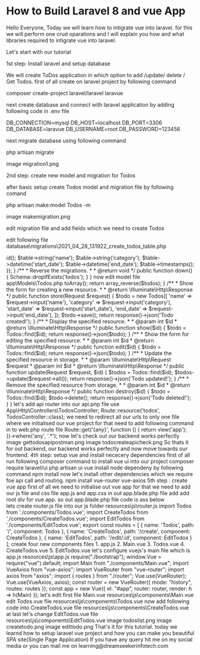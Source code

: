 # How to Build Laravel 8 and vue App

Hello Everyone, Today we will learn how to intigrate vue into laravel. for this we will perform one crud oparations and I will explain you how and what libraries required to intigrate vue into laravel.

Let's start with our tutorial

1st step: Install laravel and setup database

We will create ToDos application in which option to add /update/ delete / Get Todos. first of all create on laravel project by following command

composer create-project laravel/laravel laravue

next create database and connect with laravel application by adding following code in .env file

DB_CONNECTION=mysql
DB_HOST=localhost
DB_PORT=3306
DB_DATABASE=laravue
DB_USERNAME=root
DB_PASSWORD=123456

next migrate database using following command

php artisan migrate

image migration1.png

2nd step: create new model and migration for Todos

after basic setup create Todos model and migration file by following comand

php artisan make:model Todos -m

image makemigration.png

edit migration file and add fields which we need to create Todos

edit following file
database\migrations\2021_04_28_131922_create_todos_table.php

<?php

use Illuminate\Database\Migrations\Migration;
use Illuminate\Database\Schema\Blueprint;
use Illuminate\Support\Facades\Schema;

class CreateTodosTable extends Migration
{
    /**
     * Run the migrations.
     *
     * @return void
     */
    public function up()
    {
        Schema::create('todos', function (Blueprint $table) {
            $table->id();
            $table->string('name');
            $table->string('category');
            $table->datetime('start_date');
            $table->datetime('end_date');
            $table->timestamps();
        });
    }

    /**
     * Reverse the migrations.
     *
     * @return void
     */
    public function down()
    {
        Schema::dropIfExists('todos');
    }
}


now edit model file 
app\Models\Todos.php

<?php

namespace App\Models;

use Illuminate\Database\Eloquent\Factories\HasFactory;
use Illuminate\Database\Eloquent\Model;

class Todos extends Model
{
    use HasFactory;

    protected $fillable = [
        'name', 
        'category',
        'start_date',
        'end_date'
    ];   
}

let's migrate our new files

image migrate2.png

3rd step: create controller file

we are create controller file with name "TodosContoller". here we are useing --resorce option in because it will create all function related to crud, you can create plain controller file and create all function individually.

php artisan make:controller TodosController --resource

following is controller file and i made changes into it please check

path: app\Http\Controllers\TodosController.php

<?php

namespace App\Http\Controllers;

use Illuminate\Http\Request;
use App\Models\Todos;

class TodosController extends Controller
{
    /**
     * Display a listing of the resource.
     *
     * @return \Illuminate\Http\Response
     */
    public function index()
    {
        $todos = Todos::all()->toArray();
        return array_reverse($todos);    
    }

    /**
     * Show the form for creating a new resource.
     *
     * @return \Illuminate\Http\Response
     */
    public function store(Request $request)
    {
        $todo = new Todos([
            'name' => $request->input('name'),
            'category' => $request->input('category'),
            'start_date' => $request->input('start_date'),
            'end_date' => $request->input('end_date'),
        ]);
        $todo->save();

        return response()->json('Todo created!');
    }

    /**
     * Display the specified resource.
     *
     * @param  int  $id
     * @return \Illuminate\Http\Response
     */
    public function show($id)
    {
        $todo = Todos::find($id);
        return response()->json($todo);
    }

    /**
     * Show the form for editing the specified resource.
     *
     * @param  int  $id
     * @return \Illuminate\Http\Response
     */
    public function edit($id)
    {
        $todo = Todos::find($id);
        return response()->json($todo);
    }

    /**
     * Update the specified resource in storage.
     *
     * @param  \Illuminate\Http\Request  $request
     * @param  int  $id
     * @return \Illuminate\Http\Response
     */
    public function update(Request $request, $id)
    {
        $todos = Todos::find($id);
        $todos->update($request->all());

        return response()->json('Todo updated!');
    }

    /**
     * Remove the specified resource from storage.
     *
     * @param  int  $id
     * @return \Illuminate\Http\Response
     */
    public function destroy($id)
    {
        $todo = Todos::find($id);
        $todo->delete();

        return response()->json('Todo deleted!');
    }
}


let's add api router into our api.pnp file 

use App\Http\Controllers\TodosController;

Route::resource('todos', TodosController::class);

we need to redirect all our urls to only one file where we initialised our vue project for that need to add following command in to web.php route file

Route::get('{any}', function () {
    return view('app');
})->where('any', '.*');

now let's check out our backend works perfectly 

image gettodosapipostman.png

image todocreateapicheck.png

So thats it for out backend, our backend works perfectly and now move towards our frontend.

4th step: setup vue and install nececery dependencies

first of all run following composer command to install vue ui into our project

composer require laravel/ui

php artisan ui vue

install node dependeny by following command

npm install

now let's install other dependencies which we require foe api call and routing.
 
npm install vue-router vue-axios

5th step : create vue app
first of all we need to initialise out vue app for that we need to add our js file and css file app.js and app.css in out app.blade.php file add add root div for vue app. 

so out app.blade.php file code is ass below

<!doctype html>
<html lang="{{ str_replace('_', '-', app()->getLocale()) }}">

<head>
    <meta charset="utf-8">
    <meta name="viewport" content="width=device-width, initial-scale=1">
    <meta name="csrf-token" value="{{ csrf_token() }}" />

    <title>Your Todos App</title>

    <link href="{{ mix('css/app.css') }}" type="text/css" rel="stylesheet" />
</head>

<body>
    <div id="app"></div>
    <script src="{{ mix('js/app.js') }}" type="text/javascript"></script>
</body>

</html>

lets create router.js file into our js folder

resources\js\router.js

import Todos from './components/Todos.vue';
import CreateTodos from './components/CreateTodos.vue';
import EditTodos from './components/EditTodos.vue';
 
export const routes = [
    {
        name: 'Todos',
        path: '/',
        component: Todos
    },
    {
        name: 'CreateTodos',
        path: '/create',
        component: CreateTodos
    },
    {
        name: 'EditTodos',
        path: '/edit/:id',
        component: EditTodos
    }
];


create four new components files

1. app.js
2. Main.vue
3. Todos.vue
4. CreateTodos.vue
5. EditTodos.vue

let's configure vuejs's main file which is app.js 
resources\js\app.js

require("./bootstrap");

window.Vue = require("vue").default;
import Main from "./components/Main.vue";
import VueAxios from "vue-axios";
import VueRouter from "vue-router";
import axios from "axios";
import { routes } from "./router";

Vue.use(VueRouter);
Vue.use(VueAxios, axios);

const router = new VueRouter({
    mode: "history",
    routes: routes
});

const app = new Vue({
    el: "#app",
    router: router,
    render: h => h(Main)
});


let's edit first file  Main.vue
resources\js\components\Main.vue

<template>
    <div class="container">
        <nav class="navbar navbar-expand-lg">
            <div class="collapse navbar-collapse">
                <div class="navbar-nav">
                    <router-link to="/" class="nav-item nav-link"
                        >Todos</router-link
                    >
                    <router-link to="/create" class="nav-item nav-link"
                        >Create Todo</router-link
                    >
                </div>
            </div>
        </nav>

        <router-view> </router-view>
    </div>
</template>

<script>
export default {};
</script>

edit Todos.vue file
resources\js\components\Todos.vue

<template>
    <div>
        <h2 class="text-center">Todos List</h2>

        <table class="table">
            <thead>
                <tr>
                    <th>ID</th>
                    <th>Name</th>
                    <th>Category</th>
                    <th>Start Date</th>
                    <th>End Date</th>
                    <th>Actions</th>
                </tr>
            </thead>
            <tbody>
                <tr v-for="todo in todos" :key="todo.id">
                    <td>{{ todo.id }}</td>
                    <td>{{ todo.name }}</td>
                    <td>{{ todo.category }}</td>
                    <td>{{ todo.start_date }}</td>
                    <td>{{ todo.end_date }}</td>
                    <td>
                        <div class="btn-group" role="group">
                            <router-link
                                :to="{
                                    name: 'EditTodos',
                                    params: { id: todo.id }
                                }"
                                class="btn btn-success"
                                >Edit</router-link
                            >
                            <button
                                class="btn btn-danger"
                                @click="deletetodo(todo.id)"
                            >
                                Delete
                            </button>
                        </div>
                    </td>
                </tr>
            </tbody>
        </table>
    </div>
</template>

<script>
export default {
    data() {
        return {
            todos: []
        };
    },
    created() {
        this.axios.get("http://localhost:8000/api/todos/").then(response => {
            this.todos = response.data;
        });
    },
    methods: {
        deletetodo(id) {
            this.axios
                .delete(`http://localhost:8000/api/todos/${id}`)
                .then(response => {
                    let i = this.todos.map(data => data.id).indexOf(id);
                    this.todos.splice(i, 1);
                });
        }
    }
};
</script>

now add following code into CreateTodos.vue file
resources\js\components\CreateTodos.vue

<template>
    <div>
        <h3 class="text-center">Create Todo</h3>
        <div class="row">
            <div class="col-md-6">
                <form @submit.prevent="addTodo">
                    <div class="form-group">
                        <label>Name</label>
                        <input
                            type="text"
                            class="form-control"
                            v-model="todo.name"
                        />
                    </div>
                    <div class="form-group">
                        <label>Category</label>
                        <select class="form-control" v-model="todo.category">
                            <option value="New">New</option>
                            <option value="Inporgress">Inporgress</option>
                            <option value="QA">QA</option>
                            <option value="Completed">Completed</option>
                        </select>
                    </div>
                    <div class="form-group">
                        <label>Name</label>
                        <input
                            type="date"
                            class="form-control"
                            v-model="todo.start_date"
                        />
                    </div>
                    <div class="form-group">
                        <label>Name</label>
                        <input
                            type="date"
                            class="form-control"
                            v-model="todo.end_date"
                        />
                    </div>
                    <button type="submit" class="btn btn-primary">
                        Create
                    </button>
                </form>
            </div>
        </div>
    </div>
</template>

<script>
export default {
    data() {
        return {
            todo: {}
        };
    },
    methods: {
        addTodo() {
            this.axios
                .post("http://localhost:8000/api/todos", this.todo)
                .then(response => this.$router.push({ name: "Todos" }))
                .catch(err => console.log(err))
                .finally(() => (this.loading = false));
        }
    }
};
</script>

at last let's change EditTodos.vue file
resources\js\components\EditTodos.vue

<template>
    <div>
        <h3 class="text-center">Edit Todo</h3>
        <div class="row">
            <div class="col-md-6">
                <form @submit.prevent="updatetodo">
                    <div class="form-group">
                        <label>Name</label>
                        <input
                            type="text"
                            class="form-control"
                            v-model="todo.name"
                        />
                    </div>
                    <div class="form-group">
                        <label>Category</label>
                        <select class="form-control" v-model="todo.category">
                            <option value="New">New</option>
                            <option value="Inporgress">Inporgress</option>
                            <option value="QA">QA</option>
                            <option value="Completed">Completed</option>
                        </select>
                    </div>
                    <div class="form-group">
                        <label>Name</label>
                        <input
                            type="datetime-local"
                            class="form-control"
                            v-model="todo.start_date"
                        />
                    </div>
                    <div class="form-group">
                        <label>Name</label>
                        <input
                            type="datetime-local"
                            class="form-control"
                            v-model="todo.end_date"
                        />
                    </div>
                    <button type="submit" class="btn btn-primary">
                        Update
                    </button>
                </form>
            </div>
        </div>
    </div>
</template>

<script>
export default {
    data() {
        return {
            todo: {}
        };
    },
    created() {
        this.axios
            .get(`http://localhost:8000/api/todos/${this.$route.params.id}`)
            .then(res => {
                this.todo = res.data;
            });
    },
    methods: {
        updatetodo() {
            this.axios
                .patch(
                    `http://localhost:8000/api/todos/${this.$route.params.id}`,
                    this.todo
                )
                .then(res => {
                    this.$router.push({ name: "Todos" });
                });
        }
    }
};
</script>


image todoslist.png
image createtodo.png
image edittodo.png

That's it for this tutorial. today we learnd how to setup laravel vue project and how you can make you beautiful SPA site(Single Page Application)

If you have any query hit me on my social media or you can mail me on learning@dreamseekerinfotech.com
